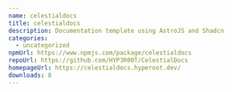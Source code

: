 ```yaml
---
name: celestialdocs
title: celestialdocs
description: Documentation template using AstroJS and Shadcn
categories:
  - uncategorized
npmUrl: https://www.npmjs.com/package/celestialdocs
repoUrl: https://github.com/HYP3R00T/CelestialDocs
homepageUrl: https://celestialdocs.hyperoot.dev/
downloads: 8
---
```

